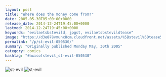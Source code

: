 ```yaml
---
layout: post
title: "Where does the money come from?"
date: 2005-05-30T05:00:00+0000
release_date: 2014-12-24T19:45:08+0000
lastmod: 2014-12-24T19:45:08+0000
keywords: "evilaetsbstevild, jpgst, evilaetsbstevildtease"
image: "https://d3e878vmunx8cm.cloudfront.net/assets/%5Bstevil%5Dtease5-30-05.jpg"
permalink: "/p/st-evil-050530/"
summary: "Originally published Monday May, 30th 2005"
category: comics
hashtag: "#axisofstevil_st-evil-050530"
---
```


![st-evil](https://d3e878vmunx8cm.cloudfront.net/assets/%5Bstevil%5Dtease5-30-05.jpg)
![st-evil](https://d3e878vmunx8cm.cloudfront.net/assets/%5Bstevil%5D5-30-05.gif)
